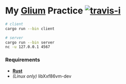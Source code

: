 My [Glium][] Practice [![travis-i][]][travis-a]
========

```sh
# client
cargo run --bin client

# server
cargo run --bin server
nc -u 127.0.0.1 4567
```

### Requirements

* **[Rust][]**
* *(Linux only)* libXxf86vm-dev

[Glium]: https://github.com/tomaka/glium
[Rust]: http://rust-lang.org
[travis-i]: https://travis-ci.org/simnalamburt/glium-practice.svg?branch=master
[travis-a]: https://travis-ci.org/simnalamburt/glium-practice
